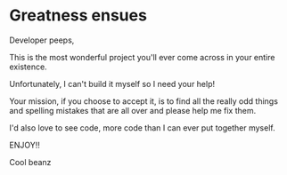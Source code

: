 # Greatness ensues

Developer peeps,

This is the most wonderful project you'll ever come across in your entire existence.

Unfortunately, I can't build it myself so I need your help!

Your mission, if you choose to accept it, is to find all the really odd things and spelling mistakes that are all over and please help me fix them.

I'd also love to see code, more code than I can ever put together myself.

ENJOY!!

Cool beanz
